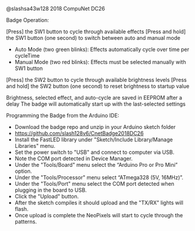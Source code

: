 @slashsa43w128 2018
CompuNet DC26


Badge Operation:

[Press] the SW1 button to cycle through available effects
[Press and hold] the SW1 button (one second) to switch between auto and manual mode
* Auto Mode (two green blinks): Effects automatically cycle over time per cycleTime
* Manual Mode (two red blinks): Effects must be selected manually with SW1 button

[Press] the SW2 button to cycle through available brightness levels
[Press and hold] the SW2 button (one second) to reset brightness to startup value

Brightness, selected effect, and auto-cycle are saved in EEPROM after a delay
The badge will automatically start up with the last-selected settings


Programming the Badge from the Arduino IDE:

* Download the badge repo and unzip in your Arduino sketch folder
* https://github.com/slash128v6/CnetBadge2018DC26
* Install the FastLED library under "Sketch/Include Library/Manage Libraries" menu.
* Set the power switch to "USB" and connect to computer via USB.
* Note the COM port detected in Device Manager.
* Under the "Tools/Board" menu select the “Arduino Pro or Pro Mini” option.
* Under the "Tools/Processor" menu select “ATmega328 (5V, 16MHz)”.
* Under the "Tools/Port" menu select the COM port detected when plugging in the board to USB.
* Click the "Upload" button.
* After the sketch compiles it should upload and the "TX/RX" lights will flash.
* Once upload is complete the NeoPixels will start to cycle through the patterns.